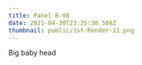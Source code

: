 ```yaml
---
title: Panel B-08
date: 2021-04-30T23:25:30.508Z
thumbnail: public/1st-Render-11.png
---
```

Big baby head